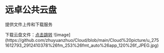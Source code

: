 # 远卓公共云盘
<p>提供文件上传和下载服务
<p>下载云盘文件：<a href="https://github.com/zhuyuanzhuo/Cloud/releases">点击跳转</a>
![image](https://github.com/zhuyuanzhuo/Cloud/blob/main/Cloud%20picture/u_2751612793_2912410378%26fm_253%26fmt_auto%26app_120%26f_JPEG.jpg)

